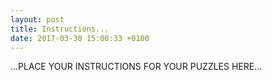 ```yaml
---
layout: post
title: Instructions...
date: 2017-03-30 15:00:33 +0100
---
```


...PLACE YOUR INSTRUCTIONS FOR YOUR PUZZLES HERE...
